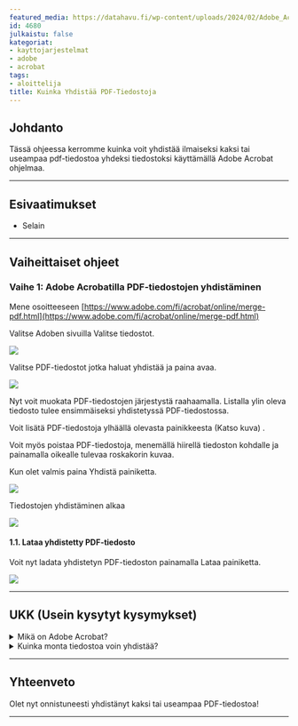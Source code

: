 ```yaml
---
featured_media: https://datahavu.fi/wp-content/uploads/2024/02/Adobe_Acrobat_logo-600x600.png
id: 4680
julkaistu: false
kategoriat:
- kayttojarjestelmat
- adobe
- acrobat
tags:
- aloittelija
title: Kuinka Yhdistää PDF-Tiedostoja
---
```


## Johdanto

Tässä ohjeessa kerromme kuinka voit yhdistää ilmaiseksi kaksi tai useampaa pdf-tiedostoa yhdeksi tiedostoksi käyttämällä Adobe Acrobat ohjelmaa.

---

## Esivaatimukset

- Selain


---

  
## Vaiheittaiset ohjeet

  

### Vaihe 1: Adobe Acrobatilla PDF-tiedostojen yhdistäminen

Mene osoitteeseen [https://www.adobe.com/fi/acrobat/online/merge-pdf.html](https://www.adobe.com/fi/acrobat/online/merge-pdf.html)

Valitse Adoben sivuilla Valitse tiedostot.
  
![](https://datahavu.fi/wp-content/uploads/2024/02/AdobeAcrobatPDF-tiedostojenYhdistaminen-1024x439.jpg)

Valitse PDF-tiedostot jotka haluat yhdistää ja paina avaa.

![](https://datahavu.fi/wp-content/uploads/2024/02/ValitsePDF-tiedostot-1024x453.png)

Nyt voit muokata PDF-tiedostojen järjestystä raahaamalla. Listalla ylin oleva tiedosto tulee ensimmäiseksi yhdistetyssä PDF-tiedostossa.

Voit lisätä PDF-tiedostoja ylhäällä olevasta painikkeesta (Katso kuva) .

Voit myös poistaa PDF-tiedostoja, menemällä hiirellä tiedoston kohdalle ja painamalla oikealle tulevaa roskakorin kuvaa.

Kun olet valmis paina Yhdistä painiketta.
  
![](https://datahavu.fi/wp-content/uploads/2024/02/YhdistaPDFTiedostot-1024x463.png)

Tiedostojen yhdistäminen alkaa

![](https://datahavu.fi/wp-content/uploads/2024/02/pdfYhdistaminen-1024x475.jpg)

  
#### 1.1. Lataa yhdistetty PDF-tiedosto

Voit nyt ladata yhdistetyn PDF-tiedoston painamalla Lataa painiketta.

![](https://datahavu.fi/wp-content/uploads/2024/02/LataayhdistettyPDF-1024x464.png)

---

## UKK (Usein kysytyt kysymykset)

<details> <summary>Mikä on Adobe Acrobat?</summary> Adobe Acrobat on Adobe Systemsin tekemä ohjelma, jolla pystyt muokkaamaan ja lukemaan PDF-tiedostaja. </details> <details> <summary>Kuinka monta tiedostoa voin yhdistää?</summary> Adobe Acrobat mahdollistaa 1500 sivun yhdistämisen. Voit yhdistää enintään 100 erillistä tiedostoa , ja kukin yksittäinen tiedosto voi sisältää enintään 500 sivua. </details>

  

---

  

## Yhteenveto

Olet nyt onnistuneesti yhdistänyt kaksi tai useampaa PDF-tiedostoa!

  

---